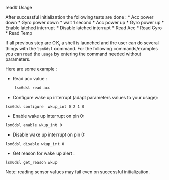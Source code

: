 read# Usage

After successful initialization the following tests are done :
    * Acc power down
    * Gyro power down
    * wait 1 second
    * Acc power up
    * Gyro power up
    * Enable latched interrupt
    * Disable latched interrupt
    * Read Acc
    * Read Gyro
    * Read Temp

If all previous step are OK, a shell is launched and the user can do several
things with the `lsm6dsl` command. For the following commands/examples you can
read the `usage` by entering the command needed without parameters.

Here are some example :

 * Read acc value :
```
    lsm6dsl read acc
```
 * Configure wake up interrupt (adapt parameters values to your usage):
```
lsm6dsl configure  wkup_int 0 2 1 0
```
 * Enable wake up interrupt on pin 0:
```
lsm6dsl enable wkup_int 0
```
 * Disable wake up interrupt on pin 0:
```
lsm6dsl disable wkup_int 0
```
 * Get reason for wake up alert :
```
lsm6dsl get_reason wkup
```

Note: reading sensor values may fail even on successful initialization.
